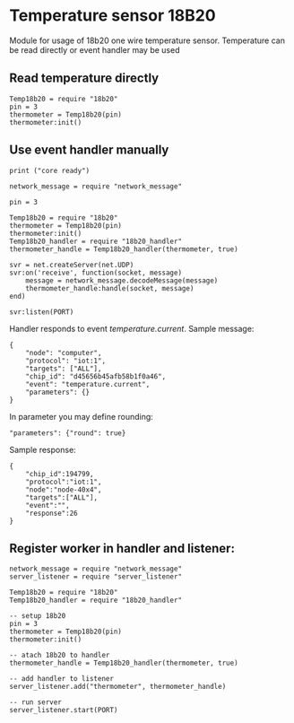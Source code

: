 # Temperature sensor 18B20

Module for usage of 18b20 one wire temperature sensor. Temperature can be read directly or event handler may be used

## Read temperature directly


    Temp18b20 = require "18b20" 
    pin = 3
    thermometer = Temp18b20(pin)
    thermometer:init()
    
    
## Use event handler manually
    
    print ("core ready")

    network_message = require "network_message"
    
    pin = 3
    
    Temp18b20 = require "18b20"
    thermometer = Temp18b20(pin)
    thermometer:init()
    Temp18b20_handler = require "18b20_handler"
    thermometer_handle = Temp18b20_handler(thermometer, true)
    
    svr = net.createServer(net.UDP)
    svr:on('receive', function(socket, message) 
        message = network_message.decodeMessage(message) 
        thermometer_handle:handle(socket, message)
    end)  
    
    svr:listen(PORT)

Handler responds to event *temperature.current*. Sample message:
 
    {
        "node": "computer", 
        "protocol": "iot:1", 
        "targets": ["ALL"], 
        "chip_id": "d45656b45afb58b1f0a46", 
        "event": "temperature.current", 
        "parameters": {}
    }
    
In parameter you may define rounding:

    "parameters": {"round": true}
    
Sample response:
    
    {
        "chip_id":194799,
        "protocol":"iot:1",
        "node":"node-40x4",
        "targets":["ALL"],
        "event":"",
        "response":26
    }
## Register worker in handler and listener:
    
    network_message = require "network_message"
    server_listener = require "server_listener"

    Temp18b20 = require "18b20"
    Temp18b20_handler = require "18b20_handler"

    -- setup 18b20
    pin = 3
    thermometer = Temp18b20(pin)
    thermometer:init()
    
    -- atach 18b20 to handler
    thermometer_handle = Temp18b20_handler(thermometer, true)
    
    -- add handler to listener
    server_listener.add("thermometer", thermometer_handle)
    
    -- run server
    server_listener.start(PORT)
    